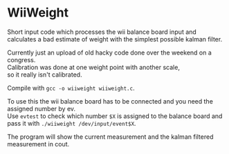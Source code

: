 # WiiWeight
Short input code which processes the wii balance board input and calculates a bad estimate of weight with the simplest possible kalman filter.  

Currently just an upload of old hacky code done over the weekend on a congress.  
Calibration was done at one weight point with another scale,  
so it really isn't calibrated.  

Compile with `gcc -o wiiweight wiiweight.c`.  

To use this the wii balance board has to be connected and you need the assigned number by ev.  
Use `evtest` to check which number `$X` is assigned to the balance board and pass it with `./wiiweight /dev/input/event$X`.  

The program will show the current measurement and the kalman filtered measurement in cout.  
